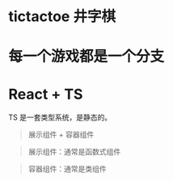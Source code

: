 # tictactoe 井字棋

# 每一个游戏都是一个分支

 # React + TS 
 TS 是一套类型系统，是静态的。

 > 展示组件 + 容器组件

 > 展示组件：通常是函数式组件

 > 容器组件：通常是类组件